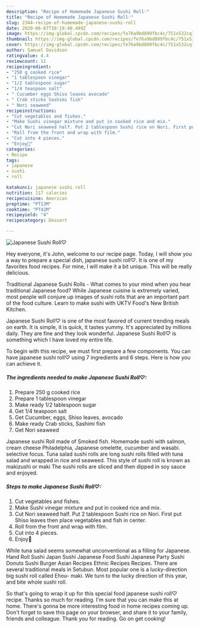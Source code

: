 ```yaml
---
description: "Recipe of Homemade Japanese Sushi Roll♡"
title: "Recipe of Homemade Japanese Sushi Roll♡"
slug: 2344-recipe-of-homemade-japanese-sushi-roll
date: 2020-06-07T10:19:40.499Z
image: https://img-global.cpcdn.com/recipes/fe76a9bd899fbc4c/751x532cq70/japanese-sushi-roll♡-recipe-main-photo.jpg
thumbnail: https://img-global.cpcdn.com/recipes/fe76a9bd899fbc4c/751x532cq70/japanese-sushi-roll♡-recipe-main-photo.jpg
cover: https://img-global.cpcdn.com/recipes/fe76a9bd899fbc4c/751x532cq70/japanese-sushi-roll♡-recipe-main-photo.jpg
author: Samuel Davidson
ratingvalue: 4.4
reviewcount: 11
recipeingredient:
- "250 g cooked rice"
- "1 tablespoon vinegar"
- "1/2 tablespoon sugar"
- "1/4 teaspoon salt"
- " Cucumber eggs Shiso leaves avocado"
- " Crab sticks Sashimi fish"
- " Nori seaweed"
recipeinstructions:
- "Cut vegetables and fishes."
- "Make Sushi vinegar mixture and put in cooked rice and mix."
- "Cut Nori seaweed half. Put 2 tablespoon Sushi rice on Nori. First put Shiso leaves then place vegetables and fish in center."
- "Roll from the front and wrap with film."
- "Cut into 4 pieces."
- "Enjoy🍱"
categories:
- Recipe
tags:
- japanese
- sushi
- roll

katakunci: japanese sushi roll 
nutrition: 117 calories
recipecuisine: American
preptime: "PT13M"
cooktime: "PT42M"
recipeyield: "4"
recipecategory: Dessert

---
```



![Japanese Sushi Roll♡](https://img-global.cpcdn.com/recipes/fe76a9bd899fbc4c/751x532cq70/japanese-sushi-roll♡-recipe-main-photo.jpg)

Hey everyone, it's John, welcome to our recipe page. Today, I will show you a way to prepare a special dish, japanese sushi roll♡. It is one of my favorites food recipes. For mine, I will make it a bit unique. This will be really delicious.

Traditional Japanese Sushi Rolls - What comes to your mind when you hear traditional Japanese food? While Japanese cuisine is extremely varied, most people will conjure up images of sushi rolls that are an important part of the food culture. Learn to make sushi with UKTV Food&#39;s New British Kitchen.

Japanese Sushi Roll♡ is one of the most favored of current trending meals on earth. It is simple, it is quick, it tastes yummy. It's appreciated by millions daily. They are fine and they look wonderful. Japanese Sushi Roll♡ is something which I have loved my entire life.


To begin with this recipe, we must first prepare a few components. You can have japanese sushi roll♡ using 7 ingredients and 6 steps. Here is how you can achieve it.

<!--inarticleads1-->

##### The ingredients needed to make Japanese Sushi Roll♡:

1. Prepare 250 g cooked rice
1. Prepare 1 tablespoon vinegar
1. Make ready 1/2 tablespoon sugar
1. Get 1/4 teaspoon salt
1. Get  Cucumber, eggs, Shiso leaves, avocado
1. Make ready  Crab sticks, Sashimi fish
1. Get  Nori seaweed


Japanese sushi Roll made of Smoked fish. Homemade sushi with salmon, cream cheese Philadelphia, Japanese omelette, cucumber and wasabi. selective focus. Tuna salad sushi rolls are long sushi rolls filled with tuna salad and wrapped in rice and seaweed. This style of sushi roll is known as makizushi or maki The sushi rolls are sliced and then dipped in soy sauce and enjoyed. 

<!--inarticleads2-->

##### Steps to make Japanese Sushi Roll♡:

1. Cut vegetables and fishes.
1. Make Sushi vinegar mixture and put in cooked rice and mix.
1. Cut Nori seaweed half. Put 2 tablespoon Sushi rice on Nori. First put Shiso leaves then place vegetables and fish in center.
1. Roll from the front and wrap with film.
1. Cut into 4 pieces.
1. Enjoy🍱


While tuna salad seems somewhat unconventional as a filling for Japanese. Hand Roll Sushi Japan Sushi Japanese Food Sushi Japanese Party Sushi Donuts Sushi Burger Asian Recipes Ethnic Recipes Recipes. There are several traditional meals in Setubun. Most popular one is a lucky-direction big sushi roll called Ehou- maki. We turn to the lucky direction of this year, and bite whole sushi roll. 

So that's going to wrap it up for this special food japanese sushi roll♡ recipe. Thanks so much for reading. I'm sure that you can make this at home. There's gonna be more interesting food in home recipes coming up. Don't forget to save this page on your browser, and share it to your family, friends and colleague. Thank you for reading. Go on get cooking!
